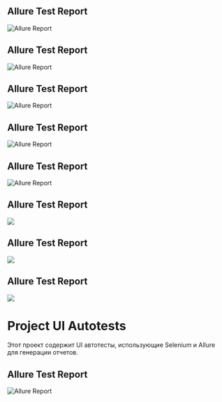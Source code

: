 ## Allure Test Report
![Allure Report](https://verapoart.github.io/ui_autotests/)
## Allure Test Report
![Allure Report](https://verapoart.github.io/ui_autotests/)
## Allure Test Report
![Allure Report](https://verapoart.github.io/ui_autotests/)
## Allure Test Report
![Allure Report](https://verapoart.github.io/ui_autotests/)
## Allure Test Report
![Allure Report](https://verapoart.github.io/ui_autotests/)
## Allure Test Report
![](https://verapoart.github.io/ui_autotests/)
## Allure Test Report
![](https://verapoart.github.io/ui_autotests/)
## Allure Test Report
![](https://verapoart.github.io/ui_autotests/)
# Project UI Autotests

Этот проект содержит UI автотесты, использующие Selenium и Allure для генерации отчетов.

## Allure Test Report

![Allure Report](https://verapoart.github.io/ui_autotests/)
